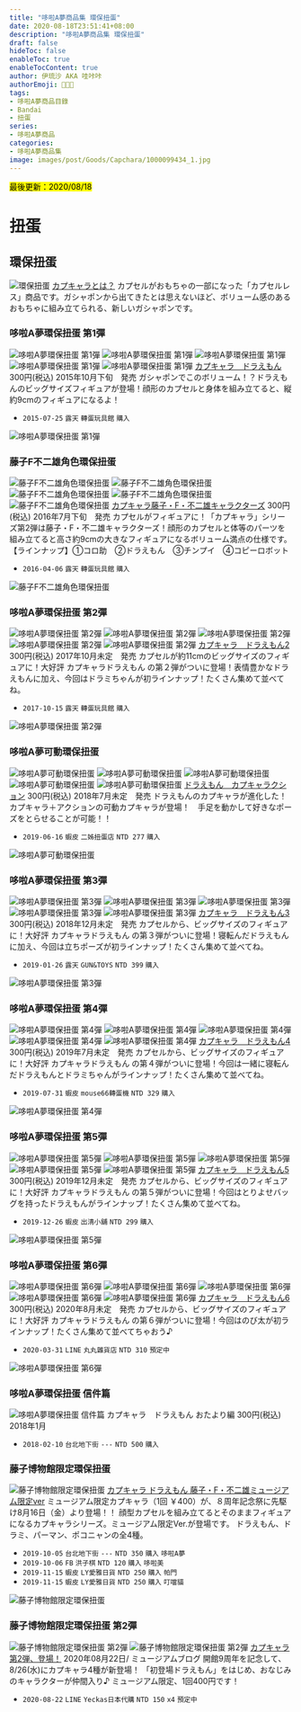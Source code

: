 ```yaml
---
title: "哆啦A夢商品集 環保扭蛋"
date: 2020-08-18T23:51:41+08:00
description: "哆啦A夢商品集 環保扭蛋"
draft: false
hideToc: false
enableToc: true
enableTocContent: true
author: 伊琉沙 AKA 哇咔咔
authorEmoji: 👩🏿‍🚀
tags: 
- 哆啦A夢商品目錄
- Bandai
- 扭蛋
series:
- 哆啦A夢商品
categories:
- 哆啦A夢商品集
image: images/post/Goods/Capchara/1000099434_1.jpg
---
```

<mark>最後更新：2020/08/18</mark>

# 扭蛋
## 環保扭蛋
![環保扭蛋](/images/post/Goods/Capchara/capchara.png)
[カプキャラとは？](https://www.bandai.co.jp/csrkids/ecomedal/pkg04.html)
カプセルがおもちゃの一部になった「カプセルレス」商品です。ガシャポンから出てきたとは思えないほど、ボリューム感のあるおもちゃに組み立てられる、新しいガシャポンです。

### 哆啦A夢環保扭蛋 第1彈
![哆啦A夢環保扭蛋 第1彈](/images/post/Goods/Capchara/1000099434_1.jpg)
![哆啦A夢環保扭蛋 第1彈](/images/post/Goods/Capchara/1000099434_2.jpg)
![哆啦A夢環保扭蛋 第1彈](/images/post/Goods/Capchara/1000099434_3.jpg)
![哆啦A夢環保扭蛋 第1彈](/images/post/Goods/Capchara/1000099434_4.jpg)
![哆啦A夢環保扭蛋 第1彈](/images/post/Goods/Capchara/1000099434_5.jpg)
[カプキャラ　ドラえもん](https://www.bandai.co.jp/catalog/item.php?jan_cd=4543112970374000)
300円(税込)
2015年10月下旬　発売
ガシャポンでこのボリューム！？ドラえもんのビッグサイズフィギュアが登場！顔形のカプセルと身体を組み立てると、縦約9cmのフィギュアになるよ！

+ `2015-07-25` `露天` `轉蛋玩具館` `購入`

![哆啦A夢環保扭蛋 第1彈](/images/post/Goods/Capchara/1000099434_0.jpg)

### 藤子F不二雄角色環保扭蛋
![藤子F不二雄角色環保扭蛋](/images/post/Goods/Capchara/1000105578_1.jpg)
![藤子F不二雄角色環保扭蛋](/images/post/Goods/Capchara/1000105578_2.jpg)
![藤子F不二雄角色環保扭蛋](/images/post/Goods/Capchara/1000105578_3.jpg)
![藤子F不二雄角色環保扭蛋](/images/post/Goods/Capchara/1000105578_4.jpg)
![藤子F不二雄角色環保扭蛋](/images/post/Goods/Capchara/1000105578_5.jpg)
[カプキャラ藤子・F・不二雄キャラクターズ](https://www.bandai.co.jp/catalog/item.php?jan_cd=4549660067108000)
300円(税込)
2016年7月下旬　発売
カプセルがフィギュアに！「カプキャラ」シリーズ第2弾は藤子・F・不二雄キャラクターズ！顔形のカプセルと体等のパーツを組み立てると高さ約9cmの大きなフィギュアになるボリューム満点の仕様です。【ラインナップ】①コロ助　②ドラえもん　③チンプイ　④コピーロボット

+ `2016-04-06` `露天` `轉蛋玩具館` `購入`

![藤子F不二雄角色環保扭蛋](/images/post/Goods/Capchara/1000105578_0.jpg)

### 哆啦A夢環保扭蛋 第2彈
![哆啦A夢環保扭蛋 第2彈](/images/post/Goods/Capchara/1000118449_1.jpg)
![哆啦A夢環保扭蛋 第2彈](/images/post/Goods/Capchara/1000118449_2.jpg)
![哆啦A夢環保扭蛋 第2彈](/images/post/Goods/Capchara/1000118449_3.jpg)
![哆啦A夢環保扭蛋 第2彈](/images/post/Goods/Capchara/1000118449_4.jpg)
![哆啦A夢環保扭蛋 第2彈](/images/post/Goods/Capchara/1000118449_5.jpg)
[カプキャラ　ドラえもん2](https://www.bandai.co.jp/catalog/item.php?jan_cd=4549660179399000)
300円(税込)
2017年10月未定　発売
カプセルが約11cmのビッグサイズのフィギュアに！大好評 カプキャラドラえもん の第２弾がついに登場！表情豊かなドラえもんに加え、今回はドラミちゃんが初ラインナップ！たくさん集めて並べてね。

+ `2017-10-15` `露天` `轉蛋玩具館` `購入`

![哆啦A夢環保扭蛋 第2彈](/images/post/Goods/Capchara/1000118449_0.jpg)

### 哆啦A夢可動環保扭蛋
![哆啦A夢可動環保扭蛋](/images/post/Goods/Capchara/1000127007_1.jpg)
![哆啦A夢可動環保扭蛋](/images/post/Goods/Capchara/1000127007_2.jpg)
![哆啦A夢可動環保扭蛋](/images/post/Goods/Capchara/1000127007_3.jpg)
![哆啦A夢可動環保扭蛋](/images/post/Goods/Capchara/1000127007_4.jpg)
![哆啦A夢可動環保扭蛋](/images/post/Goods/Capchara/1000127007_5.jpg)
[ドラえもん　カプキャラクション](https://www.bandai.co.jp/catalog/item.php?jan_cd=4549660269410000)
300円(税込)
2018年7月未定　発売
ドラえもんのカプキャラが進化した！　カプキャラ＋アクションの可動カプキャラが登場！　手足を動かして好きなポーズをとらせることが可能！！

+ `2019-06-16` `蝦皮` `二姊扭蛋店` `NTD 277` `購入`

![哆啦A夢可動環保扭蛋](/images/post/Goods/Capchara/1000127007_0.jpg)

### 哆啦A夢環保扭蛋 第3彈
![哆啦A夢環保扭蛋 第3彈](/images/post/Goods/Capchara/1000131318_1.jpg)
![哆啦A夢環保扭蛋 第3彈](/images/post/Goods/Capchara/1000131318_2.jpg)
![哆啦A夢環保扭蛋 第3彈](/images/post/Goods/Capchara/1000131318_3.jpg)
![哆啦A夢環保扭蛋 第3彈](/images/post/Goods/Capchara/1000131318_4.jpg)
![哆啦A夢環保扭蛋 第3彈](/images/post/Goods/Capchara/1000131318_5.jpg)
[カプキャラ　ドラえもん3](https://www.bandai.co.jp/catalog/item.php?jan_cd=4549660327134000)
300円(税込)
2018年12月未定　発売
カプセルから、ビッグサイズのフィギュアに！大好評 カプキャラドラえもん の第３弾がついに登場！寝転んだドラえもんに加え、今回は立ちポーズが初ラインナップ！たくさん集めて並べてね。

+ `2019-01-26` `露天` `GUN&TOYS` `NTD 399` `購入`

![哆啦A夢環保扭蛋 第3彈](/images/post/Goods/Capchara/1000131318_0.jpg)

### 哆啦A夢環保扭蛋 第4彈
![哆啦A夢環保扭蛋 第4彈](/images/post/Goods/Capchara/1000136855_1.jpg)
![哆啦A夢環保扭蛋 第4彈](/images/post/Goods/Capchara/1000136855_2.jpg)
![哆啦A夢環保扭蛋 第4彈](/images/post/Goods/Capchara/1000136855_3.jpg)
![哆啦A夢環保扭蛋 第4彈](/images/post/Goods/Capchara/1000136855_4.jpg)
![哆啦A夢環保扭蛋 第4彈](/images/post/Goods/Capchara/1000136855_5.jpg)
[カプキャラ　ドラえもん4](https://www.bandai.co.jp/catalog/item.php?jan_cd=4549660377436000)
300円(税込)
2019年7月未定　発売
カプセルから、ビッグサイズのフィギュアに！大好評 カプキャラドラえもん の第４弾がついに登場！今回は一緒に寝転んだドラえもんとドラミちゃんがラインナップ！たくさん集めて並べてね。

+ `2019-07-31` `蝦皮` `mouse66轉蛋機` `NTD 329` `購入`

![哆啦A夢環保扭蛋 第4彈](/images/post/Goods/Capchara/1000136855_0.jpg)

### 哆啦A夢環保扭蛋 第5彈
![哆啦A夢環保扭蛋 第5彈](/images/post/Goods/Capchara/1000141230_1.jpg)
![哆啦A夢環保扭蛋 第5彈](/images/post/Goods/Capchara/1000141230_2.jpg)
![哆啦A夢環保扭蛋 第5彈](/images/post/Goods/Capchara/1000141230_3.jpg)
![哆啦A夢環保扭蛋 第5彈](/images/post/Goods/Capchara/1000141230_4.jpg)
![哆啦A夢環保扭蛋 第5彈](/images/post/Goods/Capchara/1000141230_5.jpg)
[カプキャラ　ドラえもん5](https://www.bandai.co.jp/catalog/item.php?jan_cd=4549660419877000)
300円(税込)
2019年12月未定　発売
カプセルから、ビッグサイズのフィギュアに！大好評 カプキャラドラえもん の第５弾がついに登場！今回はとりよせバッグを持ったドラえもんがラインナップ！たくさん集めて並べてね。

+ `2019-12-26` `蝦皮` `出清小舖` `NTD 299` `購入`

![哆啦A夢環保扭蛋 第5彈](/images/post/Goods/Capchara/1000141230_0.jpg)

### 哆啦A夢環保扭蛋 第6彈
![哆啦A夢環保扭蛋 第6彈](/images/post/Goods/Capchara/1000148615_1.jpg)
![哆啦A夢環保扭蛋 第6彈](/images/post/Goods/Capchara/1000148615_2.jpg)
![哆啦A夢環保扭蛋 第6彈](/images/post/Goods/Capchara/1000148615_3.jpg)
![哆啦A夢環保扭蛋 第6彈](/images/post/Goods/Capchara/1000148615_4.jpg)
![哆啦A夢環保扭蛋 第6彈](/images/post/Goods/Capchara/1000148615_5.jpg)
[カプキャラ　ドラえもん6](https://www.bandai.co.jp/catalog/item.php?jan_cd=4549660502678000)
300円(税込)
2020年8月未定　発売
カプセルから、ビッグサイズのフィギュアに！大好評 カプキャラドラえもん の第６弾がついに登場！今回はのび太が初ラインナップ！たくさん集めて並べてちゃおう♪

+ `2020-03-31` `LINE` `丸丸雜貨店` `NTD 310` `預定中`

![哆啦A夢環保扭蛋 第6彈](/images/post/Goods/Capchara/1000148615_0.jpg)

### 哆啦A夢環保扭蛋 信件篇
![哆啦A夢環保扭蛋 信件篇](/images/post/Goods/Capchara/81Zt5KzCUwL._SL1204_.jpg)
カプキャラ　ドラえもん おたより編
300円(税込)
2018年1月

+ `2018-02-10` `台北地下街` `---` `NTD 500` `購入`

### 藤子博物館限定環保扭蛋 
![藤子博物館限定環保扭蛋](/images/post/Goods/Capchara/i-img600x316-1578390446es71bu519244.jpg)
[カプキャラ ドラえもん 藤子・F・不二雄ミュージアム限定ver](https://dora-world.com/contents/1033)
ミュージアム限定カプキャラ（1回 ￥400）が、８周年記念祭に先駆け8月16日（金）より登場！！
顔型カプセルを組み立てるとそのままフィギュアになるカプキャラシリーズ。ミュージアム限定Ver.が登場です。 ドラえもん、ドラミ、パーマン、ポコニャンの全4種。

+ `2019-10-05` `台北地下街` `---` `NTD 350` `購入` `哆啦A夢`
+ `2019-10-06` `FB` `洪子棋` `NTD 120` `購入` `哆啦美`
+ `2019-11-15` `蝦皮` `LY愛雅日貨` `NTD 250` `購入` `帕門`
+ `2019-11-15` `蝦皮` `LY愛雅日貨` `NTD 250` `購入` `叮噹貓`

![藤子博物館限定環保扭蛋](/images/post/Goods/Capchara/dfsbfhkjsdhfnlkjsdhjflkd.jpg)

### 藤子博物館限定環保扭蛋 第2彈
![藤子博物館限定環保扭蛋 第2彈](/images/post/Goods/2020_08_fujiko_museum/117931508_3223074387791703_4792916130528057922_o.jpg)
![藤子博物館限定環保扭蛋 第2彈](/images/post/Goods/2020_08_fujiko_museum/0822blog-2.jpg)
[カプキャラ第2弾、登場！](http://fujiko-museum.com/blog/?p=29688/)
2020年08月22日/	ミュージアムブログ
開館9周年を記念して、8/26(水)にカプキャラ4種が新登場！ 
「初登場ドラえもん」をはじめ、おなじみのキャラクターが仲間入り♪
ミュージアム限定、1回400円です！

+ `2020-08-22` `LINE` `Yeckas日本代購` `NTD 150` `x4` `預定中`
